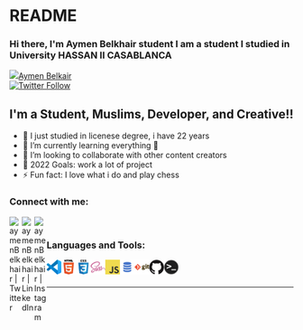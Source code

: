 # README

### Hi there, I'm Aymen Belkhair student I am a student I studied in University HASSAN II CASABLANCA

<a href = "https://www.linkedin.com/in/aymen-belkhair-927029205/"><img src="https://img.icons8.com/fluent/48/000000/linkedin.png"/>Aymen Belkair</a><br/>
[![Twitter Follow](https://img.shields.io/twitter/follow/oqis2001?color=1DA1F2&logo=twitter&style=for-the-badge)](https://twitter.com/intent/follow?original_referer=https%3A%2F%2Fgithub.com%2FOqis2001&screen_name=Oqis2001)


## I'm a Student, Muslims, Developer, and Creative!!

- 🔭 I just studied in licenese degree, i have 22 years
- 🌱 I’m currently learning everything 🤣
- 👯 I’m looking to collaborate with other content creators
- 🥅 2022 Goals: work a lot of project
- ⚡ Fun fact: I love what i do and play chess 

### Connect with me:

[<img align="left" alt="aymenBelkhair | Twitter" width="22px" src="https://cdn.jsdelivr.net/npm/simple-icons@v3/icons/twitter.svg" />][twitter]
[<img align="left" alt="aymenBelkhair | LinkedIn" width="22px" src="https://cdn.jsdelivr.net/npm/simple-icons@v3/icons/linkedin.svg" />][linkedin]
[<img align="left" alt="aymenBelkhair | Instagram" width="22px" src="https://cdn.jsdelivr.net/npm/simple-icons@v3/icons/instagram.svg" />][instagram]

<br />

### Languages and Tools:

<img align="left" alt="Visual Studio Code" width="26px" src="https://raw.githubusercontent.com/github/explore/80688e429a7d4ef2fca1e82350fe8e3517d3494d/topics/visual-studio-code/visual-studio-code.png" />
<img align="left" alt="HTML5" width="26px" src="https://raw.githubusercontent.com/github/explore/80688e429a7d4ef2fca1e82350fe8e3517d3494d/topics/html/html.png" />
<img align="left" alt="CSS3" width="26px" src="https://raw.githubusercontent.com/github/explore/80688e429a7d4ef2fca1e82350fe8e3517d3494d/topics/css/css.png" />
<img align="left" alt="Sass" width="26px" src="https://raw.githubusercontent.com/github/explore/80688e429a7d4ef2fca1e82350fe8e3517d3494d/topics/sass/sass.png" />
<img align="left" alt="JavaScript" width="26px" src="https://raw.githubusercontent.com/github/explore/80688e429a7d4ef2fca1e82350fe8e3517d3494d/topics/javascript/javascript.png" />
<img align="left" alt="SQL" width="26px" src="https://raw.githubusercontent.com/github/explore/80688e429a7d4ef2fca1e82350fe8e3517d3494d/topics/sql/sql.png" />
<img align="left" alt="Git" width="26px" src="https://raw.githubusercontent.com/github/explore/80688e429a7d4ef2fca1e82350fe8e3517d3494d/topics/git/git.png" />
<img align="left" alt="GitHub" width="26px" src="https://raw.githubusercontent.com/github/explore/78df643247d429f6cc873026c0622819ad797942/topics/github/github.png" />
<img align="left" alt="Terminal" width="26px" src="https://raw.githubusercontent.com/github/explore/80688e429a7d4ef2fca1e82350fe8e3517d3494d/topics/terminal/terminal.png" />

<br />
<br />

---

[twitter]: https://twitter.com/aymenBelkhair
[instagram]: https://www.instagram.com/aymen_belkhair
[linkedin]: https://linkedin.com/in/aymenBelkhair

